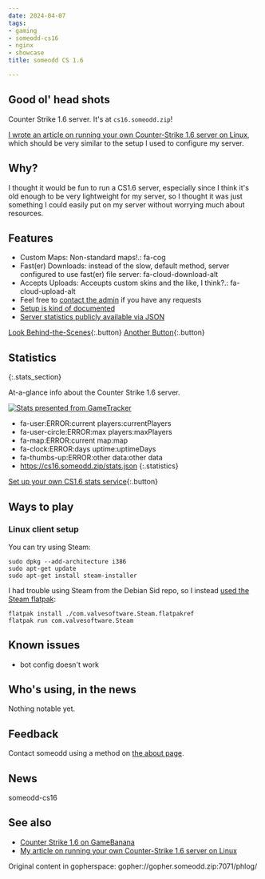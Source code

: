 ```yaml
---
date: 2024-04-07
tags:
- gaming
- someodd-cs16
- nginx
- showcase
title: someodd CS 1.6

---
```



## Good ol' head shots

Counter Strike 1.6 server. It's at `cs16.someodd.zip`!

[I wrote an article on running your own Counter-Strike 1.6 server on Linux](/notes/linux-counter-strike-1.6-server), which should be very similar to the setup I used to configure my server.

## Why?

I thought it would be fun to run a CS1.6 server, especially since I think it's old enough to be very lightweight for my server, so I thought it was just something I could easily put on my server without worrying much about resources.

## Features

* Custom Maps: Non-standard maps!.: fa-cog
* Fast(er) Downloads: instead of the slow, default method, server configured to use fast(er) file server: fa-cloud-download-alt
* Accepts Uploads: Acceupts custom skins and the like, I think?.: fa-cloud-upload-alt
* Feel free to [contact the admin](/about) if you have any requests
* [Setup is kind of documented](/notes/linux-counter-strike-1.6-server)
* [Server statistics publicly available via JSON](https://cs16.someodd.zip/stats.json)

[Look Behind-the-Scenes](/notes/linux-counter-strike-1.6-server){:.button}
[Another Button](#znc-service){:.button}

##  Statistics
{:.stats_section}

At-a-glance info about the Counter Strike 1.6 server. 

[![Stats presented from GameTracker](https://cache.gametracker.com/server_info/cs16.someodd.zip:27015/b_560_95_1.png)](https://www.gametracker.com/server_info/cs16.someodd.zip:27015/)

* fa-user:ERROR:current players:currentPlayers
* fa-user-circle:ERROR:max players:maxPlayers
* fa-map:ERROR:current map:map
* fa-clock:ERROR:days uptime:uptimeDays
* fa-thumbs-up:ERROR:other data:other data
* https://cs16.someodd.zip/stats.json
{:.statistics}

[Set up your own CS1.6 stats service](/notes/linux-counter-strike-1.6-server){:.button}

## Ways to play

### Linux client setup

You can try using Steam:

```
sudo dpkg --add-architecture i386
sudo apt-get update
sudo apt-get install steam-installer 
```

I had trouble using Steam from the Debian Sid repo, so I instead [used the Steam flatpak](https://flathub.org/apps/com.valvesoftware.Steam):

```
flatpak install ./com.valvesoftware.Steam.flatpakref
flatpak run com.valvesoftware.Steam
```

## Known issues

* bot config doesn't work

## Who's using, in the news

Nothing notable yet.

## Feedback

Contact someodd using a method on [the about page](/about).

## News

someodd-cs16

## See also

* [Counter Strike 1.6 on GameBanana](https://gamebanana.com/games/4254)
* [My article on running your own Counter-Strike 1.6 server on Linux](/notes/linux-counter-strike-1.6-server/)

Original content in gopherspace: gopher://gopher.someodd.zip:7071/phlog/
